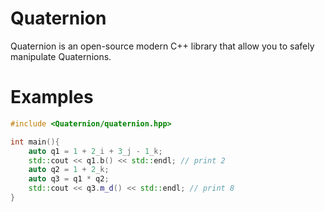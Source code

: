 # Quaternion

Quaternion is an open-source modern C++ library that allow you to safely manipulate Quaternions.

# Examples

```cpp
#include <Quaternion/quaternion.hpp>

int main(){
    auto q1 = 1 + 2_i + 3_j - 1_k;
    std::cout << q1.b() << std::endl; // print 2
    auto q2 = 1 + 2_k;
    auto q3 = q1 * q2;
    std::cout << q3.m_d() << std::endl; // print 8
}

```
